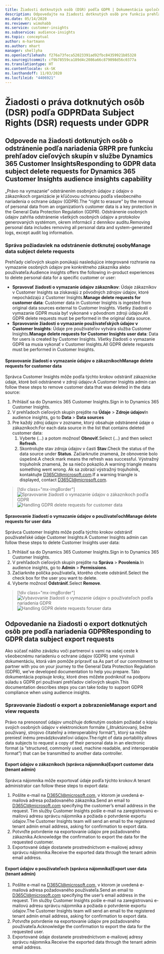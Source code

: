 ```yaml
---
title: Žiadosti dotknutých osôb (DSR) podľa GDPR | Dokumentácia spoločnosti Microsoft
description: Odpovedajte na žiadosti dotknutých osôb pre funkciu prehľadov cieľových skupín v službe Dynamics 365 Customer Insights.
ms.date: 05/14/2020
ms.reviewer: wimohabb
ms.service: customer-insights
ms.subservice: audience-insights
ms.topic: conceptual
author: m-hartmann
ms.author: mhart
manager: shellyha
ms.openlocfilehash: f276a73feca52023391ad92fbc84359921b85328
ms.sourcegitcommit: cf9b78559ca189d4c2086a66c879098d56c0377a
ms.translationtype: HT
ms.contentlocale: sk-SK
ms.lasthandoff: 11/03/2020
ms.locfileid: "4406921"
---
```

# <a name="data-subject-rights-dsr-requests-under-gdpr"></a><span data-ttu-id="4ae5c-103">Žiadosti o práva dotknutých osôb (DSR) podľa GDPR</span><span class="sxs-lookup"><span data-stu-id="4ae5c-103">Data Subject Rights (DSR) requests under GDPR</span></span>

## <a name="responding-to-gdpr-data-subject-delete-requests-for-dynamics-365-customer-insights-audience-insights-capability"></a><span data-ttu-id="4ae5c-104">Odpovede na žiadosti dotknutých osôb o odstránenie podľa nariadenia GRPR pre funkciu prehľadov cieľových skupín v službe Dynamics 365 Customer Insights</span><span class="sxs-lookup"><span data-stu-id="4ae5c-104">Responding to GDPR data subject delete requests for Dynamics 365 Customer Insights audience insights capability</span></span>

<span data-ttu-id="4ae5c-105">„Právo na vymazanie“ odstránením osobných údajov z údajov o zákazníkoch organizácie je kľúčovou ochranou podľa všeobecného nariadenia o ochrane údajov (GDPR).</span><span class="sxs-lookup"><span data-stu-id="4ae5c-105">The “right to erasure” by the removal of personal data from an organization’s customer data is a key protection in the General Data Protection Regulation (GDPR).</span></span> <span data-ttu-id="4ae5c-106">Odstránenie osobných údajov zahŕňa odstránenie všetkých osobných údajov a protokolov generovaných systémom, okrem informácií z denníkov auditu.</span><span class="sxs-lookup"><span data-stu-id="4ae5c-106">Removing personal data includes removing all personal data and system-generated logs, except audit log information.</span></span>

### <a name="manage-data-subject-delete-requests"></a><span data-ttu-id="4ae5c-107">Správa požiadaviek na odstránenie dotknutej osoby</span><span class="sxs-lookup"><span data-stu-id="4ae5c-107">Manage data subject delete requests</span></span>

<span data-ttu-id="4ae5c-108">Prehľady cieľových skupín ponúkajú nasledujúce integrované rozhranie na vymazanie osobných údajov pre konkrétneho zákazníka alebo používateľa:</span><span class="sxs-lookup"><span data-stu-id="4ae5c-108">Audience insights offers the following in-product experiences to delete personal data for a specific customer or user:</span></span>

- <span data-ttu-id="4ae5c-109">**Spravovať žiadosti o vymazanie údajov zákazníkov**: Údaje zákazníkov v Customer Insights sa získavajú z pôvodných zdrojov údajov, ktoré nepochádzajú z Customer Insights.</span><span class="sxs-lookup"><span data-stu-id="4ae5c-109">**Manage delete requests for customer data**: Customer data in Customer Insights is ingested from original data sources external to Customer Insights.</span></span> <span data-ttu-id="4ae5c-110">Všetky žiadosti o vymazanie GDPR musia byť vykonané v pôvodnom zdroji údajov.</span><span class="sxs-lookup"><span data-stu-id="4ae5c-110">All GDPR delete requests must be performed in the original data source.</span></span>
- <span data-ttu-id="4ae5c-111">**Spravovanie žiadostí o vymazanie používateľských údajov v Customer Insights**: Údaje pre používateľov vytvára služba Customer Insights.</span><span class="sxs-lookup"><span data-stu-id="4ae5c-111">**Manage delete requests for Customer Insights user data**: Data for users is created by Customer Insights.</span></span> <span data-ttu-id="4ae5c-112">Všetky žiadosti o vymazanie GDPR sa musia vykonať v Customer Insights.</span><span class="sxs-lookup"><span data-stu-id="4ae5c-112">All GDPR delete requests must be performed in Customer Insights.</span></span>

#### <a name="manage-delete-requests-for-customer-data"></a><span data-ttu-id="4ae5c-113">Spravovanie žiadostí o vymazanie údajov o zákazníkoch</span><span class="sxs-lookup"><span data-stu-id="4ae5c-113">Manage delete requests for customer data</span></span>

<span data-ttu-id="4ae5c-114">Správca Customer Insights môže podľa týchto krokov odstrániť zákaznícke údaje, ktoré boli odstránené v zdroji údajov:</span><span class="sxs-lookup"><span data-stu-id="4ae5c-114">A Customer Insights admin can follow these steps to remove customer data that was deleted in the data source:</span></span>

1. <span data-ttu-id="4ae5c-115">Prihlásiť sa do Dynamics 365 Customer Insights.</span><span class="sxs-lookup"><span data-stu-id="4ae5c-115">Sign in to Dynamics 365 Customer Insights.</span></span>
2. <span data-ttu-id="4ae5c-116">V prehľadoch cieľových skupín prejdite na **Údaje** > **Zdroje údajov**</span><span class="sxs-lookup"><span data-stu-id="4ae5c-116">In audience insights, go to **Data** > **Data sources**</span></span>
3. <span data-ttu-id="4ae5c-117">Pre každý zdroj údajov v zozname, ktorý obsahuje odstránené údaje o zákazníkoch:</span><span class="sxs-lookup"><span data-stu-id="4ae5c-117">For each data source in the list that contains deleted customer data:</span></span>
   1. <span data-ttu-id="4ae5c-118">Vyberte (...) a potom možnosť **Obnoviť**.</span><span class="sxs-lookup"><span data-stu-id="4ae5c-118">Select (...) and then select **Refresh**.</span></span>
   2. <span data-ttu-id="4ae5c-119">Skontrolujte stav zdroja údajov v časti **Stav**.</span><span class="sxs-lookup"><span data-stu-id="4ae5c-119">Check the status of the data source under **Status**.</span></span> <span data-ttu-id="4ae5c-120">Začiarknutie znamená, že obnovenie bolo úspešné.</span><span class="sxs-lookup"><span data-stu-id="4ae5c-120">A check mark means the refresh was successful.</span></span> <span data-ttu-id="4ae5c-121">Výstražný trojuholník znamená, že sa niečo pokazilo.</span><span class="sxs-lookup"><span data-stu-id="4ae5c-121">A warning triangle means something went wrong.</span></span> <span data-ttu-id="4ae5c-122">Ak sa zobrazí výstražný trojuholník, kontaktujte D365CI@microsoft.com.</span><span class="sxs-lookup"><span data-stu-id="4ae5c-122">If a warning triangle is displayed, contact D365CI@microsoft.com.</span></span>

> [!div class="mx-imgBorder"]
> <span data-ttu-id="4ae5c-123">![Spravovanie žiadostí o vymazanie údajov o zákazníkoch podľa GDPR](media/gdpr-data-sources.png "Spravovanie žiadostí o vymazanie údajov o zákazníkoch podľa GDPR")</span><span class="sxs-lookup"><span data-stu-id="4ae5c-123">![Handling GDPR delete requests for customer data](media/gdpr-data-sources.png "Handling GDPR delete requests for customer data")</span></span>

#### <a name="manage-delete-requests-for-user-data"></a><span data-ttu-id="4ae5c-124">Spravovanie žiadostí o vymazanie údajov o používateľoch</span><span class="sxs-lookup"><span data-stu-id="4ae5c-124">Manage delete requests for user data</span></span>

<span data-ttu-id="4ae5c-125">Správca Customer Insights môže podľa týchto krokov odstrániť používateľské údaje Customer Insights:</span><span class="sxs-lookup"><span data-stu-id="4ae5c-125">A Customer Insights admin can follow these steps to delete Customer Insights user data:</span></span>

1. <span data-ttu-id="4ae5c-126">Prihlásiť sa do Dynamics 365 Customer Insights.</span><span class="sxs-lookup"><span data-stu-id="4ae5c-126">Sign in to Dynamics 365 Customer Insights.</span></span>
2. <span data-ttu-id="4ae5c-127">V prehľadoch cieľových skupín prejdite na **Správa** > **Povolenia**.</span><span class="sxs-lookup"><span data-stu-id="4ae5c-127">In audience insights, go to **Admin** > **Permissions**.</span></span>
3. <span data-ttu-id="4ae5c-128">Začiarknite políčka používateľa, ktorého chcete odstrániť.</span><span class="sxs-lookup"><span data-stu-id="4ae5c-128">Select the check box for the user you want to delete.</span></span>
4. <span data-ttu-id="4ae5c-129">Vyberte možnosť **Odstrániť**.</span><span class="sxs-lookup"><span data-stu-id="4ae5c-129">Select **Remove**.</span></span>

> [!div class="mx-imgBorder"]
> <span data-ttu-id="4ae5c-130">![Vybavovanie žiadostí o vymazanie údajov o používateľoch podľa nariadenia GDPR](media/gdpr-permissions.png "Vybavovanie žiadostí o vymazanie údajov o používateľoch podľa nariadenia GDPR")</span><span class="sxs-lookup"><span data-stu-id="4ae5c-130">![Handling GDPR delete requests foruser data](media/gdpr-permissions.png "Handling GDPR delete requests for user data")</span></span>

## <a name="responding-to-gdpr-data-subject-export-requests"></a><span data-ttu-id="4ae5c-131">Odpovedanie na žiadosti o export dotknutých osôb pre podľa nariadenia GDPR</span><span class="sxs-lookup"><span data-stu-id="4ae5c-131">Responding to GDPR data subject export requests</span></span>

<span data-ttu-id="4ae5c-132">Ako súčasť nášho záväzku voči partnerovi s vami na vašej ceste k všeobecnému nariadeniu o ochrane údajov (GDPR) sme vyvinuli dokumentáciu, ktorá vám pomôže pripraviť sa.</span><span class="sxs-lookup"><span data-stu-id="4ae5c-132">As part of our commitment to partner with you on your journey to the General Data Protection Regulation (GDPR), we’ve developed documentation to help you prepare.</span></span> <span data-ttu-id="4ae5c-133">Táto dokumentácia popisuje kroky, ktoré dnes môžete podniknúť na podporu súladu s GDPR pri používaní prehľadov cieľových skupín.</span><span class="sxs-lookup"><span data-stu-id="4ae5c-133">This documentation describes steps you can take today to support GDPR compliance when using audience insights.</span></span>

### <a name="manage-export-and-view-requests"></a><span data-ttu-id="4ae5c-134">Spravovanie žiadostí o export a zobrazenie</span><span class="sxs-lookup"><span data-stu-id="4ae5c-134">Manage export and view requests</span></span>

<span data-ttu-id="4ae5c-135">Právo na prenosnosť údajov umožňuje dotknutým osobám požiadať o kópiu svojich osobných údajov v elektronickom formáte („štruktúrovaný, bežne používaný, strojovo čitateľný a interoperabilný formát“), ktorý sa môže preniesť inému prevádzkovateľovi údajov.</span><span class="sxs-lookup"><span data-stu-id="4ae5c-135">The right of data portability allows data subjects to request a copy of their personal data in an electronic format (a “structured, commonly used, machine readable, and interoperable format”) that can be transmitted to another data controller.</span></span>

#### <a name="export-customer-data-tenant-admin"></a><span data-ttu-id="4ae5c-136">Export údajov o zákazníkoch (správca nájomníka)</span><span class="sxs-lookup"><span data-stu-id="4ae5c-136">Export customer data (tenant admin)</span></span>

<span data-ttu-id="4ae5c-137">Správca nájomníka môže exportovať údaje podľa týchto krokov:</span><span class="sxs-lookup"><span data-stu-id="4ae5c-137">A tenant administrator can follow these steps to export data:</span></span>

1. <span data-ttu-id="4ae5c-138">Pošlite e-mail na D365CI@microsoft.com, v ktorom je uvedená e-mailová adresa požadovaného zákazníka.</span><span class="sxs-lookup"><span data-stu-id="4ae5c-138">Send an email to D365CI@microsoft.com specifying the customer’s email address in the request.</span></span> <span data-ttu-id="4ae5c-139">Tím služby Customer Insights pošle e-mail na zaregistrovanú e-mailovú adresu správcu nájomníka a požiada o potvrdenie exportu údajov.</span><span class="sxs-lookup"><span data-stu-id="4ae5c-139">The Customer Insights team will send an email to the registered tenant admin email address, asking for confirmation to export data.</span></span>
2. <span data-ttu-id="4ae5c-140">Potvrďte potvrdenie na exportovanie údajov pre požadovaného zákazníka.</span><span class="sxs-lookup"><span data-stu-id="4ae5c-140">Acknowledge the confirmation to export the data for the requested customer.</span></span>
3. <span data-ttu-id="4ae5c-141">Exportované údaje dostanete prostredníctvom e-mailovej adresy správcu nájomníka.</span><span class="sxs-lookup"><span data-stu-id="4ae5c-141">Receive the exported data through the tenant admin email address.</span></span>

#### <a name="export-user-data-tenant-admin"></a><span data-ttu-id="4ae5c-142">Export údajov o používateľoch (správca nájomníka)</span><span class="sxs-lookup"><span data-stu-id="4ae5c-142">Export user data (tenant admin)</span></span>

1. <span data-ttu-id="4ae5c-143">Pošlite e-mail na D365CI@microsoft.com, v ktorom je uvedená e-mailová adresa požadovaného používateľa.</span><span class="sxs-lookup"><span data-stu-id="4ae5c-143">Send an email to D365CI@microsoft.com specifying the user’s email address in the request.</span></span> <span data-ttu-id="4ae5c-144">Tím služby Customer Insights pošle e-mail na zaregistrovanú e-mailovú adresu správcu nájomníka a požiada o potvrdenie exportu údajov.</span><span class="sxs-lookup"><span data-stu-id="4ae5c-144">The Customer Insights team will send an email to the registered tenant admin email address, asking for confirmation to export data.</span></span>
2. <span data-ttu-id="4ae5c-145">Potvrďte potvrdenie na exportovanie údajov pre požadovaného používateľa.</span><span class="sxs-lookup"><span data-stu-id="4ae5c-145">Acknowledge the confirmation to export the data for the requested user.</span></span>
3. <span data-ttu-id="4ae5c-146">Exportované údaje dostanete prostredníctvom e-mailovej adresy správcu nájomníka.</span><span class="sxs-lookup"><span data-stu-id="4ae5c-146">Receive the exported data through the tenant admin email address.</span></span>
